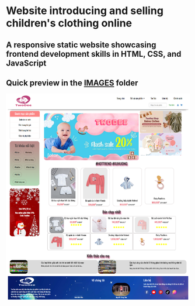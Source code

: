 # Website introducing and selling children's clothing online
A responsive static website showcasing frontend development skills in HTML, CSS, and JavaScript
-------------------
Quick preview in the <a href="IMAGES">IMAGES</a> folder
-----------------------------------
<img src="IMAGES/TrangChu.png" alt="">
